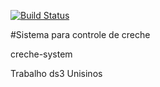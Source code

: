 [![Build Status](https://travis-ci.org/tulio-barzotto/creche-system.svg?branch=master)](https://travis-ci.org/tulio-barzotto/creche-system)

#Sistema para controle de creche

creche-system

Trabalho ds3 Unisinos
